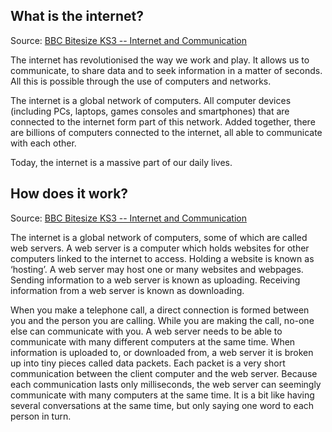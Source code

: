## What is the internet?

Source: [BBC Bitesize KS3 -- Internet and Communication](https://www.bbc.com/bitesize/guides/z8nk87h/revision/1)

The internet has revolutionised the way we work and play. It allows us to communicate, to share data and to seek information in a matter of seconds. All this is possible through the use of computers and networks.

The internet is a global network of computers. All computer devices (including PCs, laptops, games consoles and smartphones) that are connected to the internet form part of this network. Added together, there are billions of computers connected to the internet, all able to communicate with each other.

Today, the internet is a massive part of our daily lives.

## How does it work?

Source: [BBC Bitesize KS3 -- Internet and Communication](https://www.bbc.com/bitesize/guides/z8nk87h/revision/1)

The internet is a global network of computers, some of which are called web servers. A web server is a computer which holds websites for other computers linked to the internet to access. Holding a website is known as ‘hosting’. A web server may host one or many websites and webpages. Sending information to a web server is known as uploading. Receiving information from a web server is known as downloading.

When you make a telephone call, a direct connection is formed between you and the person you are calling. While you are making the call, no-one else can communicate with you. A web server needs to be able to communicate with many different computers at the same time. When information is uploaded to, or downloaded from, a web server it is broken up into tiny pieces called data packets. Each packet is a very short communication between the client computer and the web server. Because each communication lasts only milliseconds, the web server can seemingly communicate with many computers at the same time. It is a bit like having several conversations at the same time, but only saying one word to each person in turn.